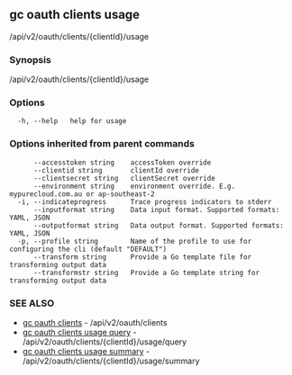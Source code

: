 ## gc oauth clients usage

/api/v2/oauth/clients/{clientId}/usage

### Synopsis

/api/v2/oauth/clients/{clientId}/usage

### Options

```
  -h, --help   help for usage
```

### Options inherited from parent commands

```
      --accesstoken string    accessToken override
      --clientid string       clientId override
      --clientsecret string   clientSecret override
      --environment string    environment override. E.g. mypurecloud.com.au or ap-southeast-2
  -i, --indicateprogress      Trace progress indicators to stderr
      --inputformat string    Data input format. Supported formats: YAML, JSON
      --outputformat string   Data output format. Supported formats: YAML, JSON
  -p, --profile string        Name of the profile to use for configuring the cli (default "DEFAULT")
      --transform string      Provide a Go template file for transforming output data
      --transformstr string   Provide a Go template string for transforming output data
```

### SEE ALSO

* [gc oauth clients](gc_oauth_clients.html)	 - /api/v2/oauth/clients
* [gc oauth clients usage query](gc_oauth_clients_usage_query.html)	 - /api/v2/oauth/clients/{clientId}/usage/query
* [gc oauth clients usage summary](gc_oauth_clients_usage_summary.html)	 - /api/v2/oauth/clients/{clientId}/usage/summary


